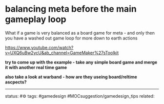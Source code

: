 # balancing meta before the main gameplay loop
What if a game is very balanced as a board game for meta - and only then you have a washed out game loop for more down to earth actions

https://www.youtube.com/watch?v=UXQ6uBw2ycU&ab_channel=GameMaker%27sToolkit

**try to come up with the example - take any simple board game and merge it with another real time game**

**also take a look at warband - how are they useing board/reltime ascpects?**

---
status: #⚙️ 
tags: #gamedesign #MOCsuggestion/gamedesign_tips
related: 